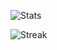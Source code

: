 ![Stats](https://github-readme-stats.vercel.app/api?username=hd8cc&show_icons=true&theme=light)


![Streak](https://streak-stats.demolab.com?user=hd8cc&theme=light)
